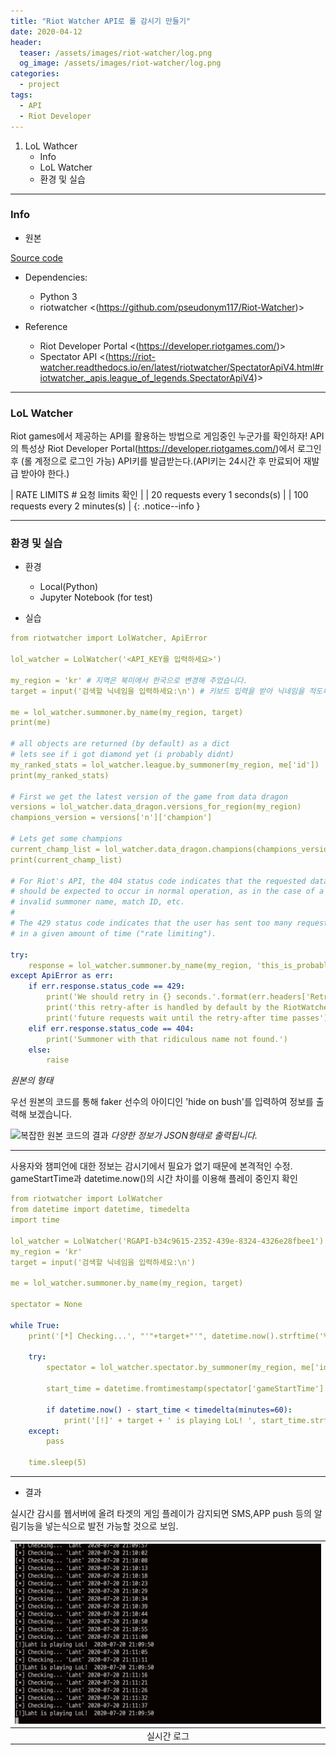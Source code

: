 ```yaml
---
title: "Riot Watcher API로 롤 감시기 만들기"
date: 2020-04-12
header:
  teaser: /assets/images/riot-watcher/log.png
  og_image: /assets/images/riot-watcher/log.png
categories:
  - project
tags:
  - API
  - Riot Developer
---
```


1. LoL Wathcer
   * Info
   * LoL Watcher
   * 환경 및 실습
 
---

### Info

* 원본

[Source code](https://github.com/pseudonym117/Riot-Watcher)


* Dependencies:
  - Python 3
  - riotwatcher <(https://github.com/pseudonym117/Riot-Watcher)>


* Reference
  - Riot Developer Portal <(https://developer.riotgames.com/)>
  - Spectator API <(https://riot-watcher.readthedocs.io/en/latest/riotwatcher/SpectatorApiV4.html#riotwatcher._apis.league_of_legends.SpectatorApiV4)>

---
### LoL Watcher

Riot games에서 제공하는 API를 활용하는 방법으로 게임중인 누군가를 확인하자!
API의 특성상 Riot Developer Portal(https://developer.riotgames.com/)에서 로그인 후 (롤 계정으로 로그인 가능) API키를 발급받는다.(API키는 24시간 후 만료되어 재발급 받아야 한다.)

| RATE LIMITS # 요청 limits 확인 |
| 20 requests every 1 seconds(s) |
| 100 requests every 2 minutes(s) |
{: .notice--info }

---

### 환경 및 실습

* 환경
  - Local(Python)
  - Jupyter Notebook (for test)

* 실습

```yaml
from riotwatcher import LolWatcher, ApiError

lol_watcher = LolWatcher('<API_KEY를 입력하세요>')

my_region = 'kr' # 지역은 북미에서 한국으로 변경해 주었습니다.
target = input('검색할 닉네임을 입력하세요:\n') # 키보드 입력을 받아 닉네임을 적도록 변경

me = lol_watcher.summoner.by_name(my_region, target)
print(me)

# all objects are returned (by default) as a dict
# lets see if i got diamond yet (i probably didnt)
my_ranked_stats = lol_watcher.league.by_summoner(my_region, me['id'])
print(my_ranked_stats)

# First we get the latest version of the game from data dragon
versions = lol_watcher.data_dragon.versions_for_region(my_region)
champions_version = versions['n']['champion']

# Lets get some champions
current_champ_list = lol_watcher.data_dragon.champions(champions_version)
print(current_champ_list)

# For Riot's API, the 404 status code indicates that the requested data wasn't found and
# should be expected to occur in normal operation, as in the case of a an
# invalid summoner name, match ID, etc.
#
# The 429 status code indicates that the user has sent too many requests
# in a given amount of time ("rate limiting").

try:
    response = lol_watcher.summoner.by_name(my_region, 'this_is_probably_not_anyones_summoner_name')
except ApiError as err:
    if err.response.status_code == 429:
        print('We should retry in {} seconds.'.format(err.headers['Retry-After']))
        print('this retry-after is handled by default by the RiotWatcher library')
        print('future requests wait until the retry-after time passes')
    elif err.response.status_code == 404:
        print('Summoner with that ridiculous name not found.')
    else:
        raise
```
*원본의 형태*

우선 원본의 코드를 통해 faker 선수의 아이디인 'hide on bush'를 입력하여 정보를 출력해 보겠습니다.

![복잡한 원본 코드의 결과](/assets/images/riot-wathcer/search-faker.png)
*다양한 정보가 JSON형태로 출력됩니다.*

---

사용자와 챔피언에 대한 정보는 감시기에서 필요가 없기 때문에 본격적인 수정. gameStartTime과 datetime.now()의 시간 차이를 이용해 플레이 중인지 확인

```yaml
from riotwatcher import LolWatcher
from datetime import datetime, timedelta
import time

lol_watcher = LolWatcher('RGAPI-b34c9615-2352-439e-8324-4326e28fbee1')
my_region = 'kr'
target = input('검색할 닉네임을 입력하세요:\n')

me = lol_watcher.summoner.by_name(my_region, target)

spectator = None

while True:
    print('[*] Checking...', "'"+target+"'", datetime.now().strftime('%Y-%m-%d %H:%M:%S'))

    try:
        spectator = lol_watcher.spectator.by_summoner(my_region, me['id'])

        start_time = datetime.fromtimestamp(spectator['gameStartTime'] / 1000)

        if datetime.now() - start_time < timedelta(minutes=60):
            print('[!]' + target + ' is playing LoL! ', start_time.strftime('%Y-%m-%d %H:%M:%S'))
    except:
        pass

    time.sleep(5)
```


---

* 결과

실시간 감시를 웹서버에 올려 타겟의 게임 플레이가 감지되면 SMS,APP push 등의 알림기능을 넣는식으로 발전 가능할 것으로 보임.

| ![log](/assets/images/riot-watcher/log.png) |
|:--:|
| 실시간 로그 |
